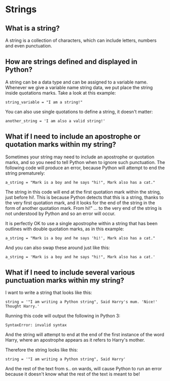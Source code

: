 # Strings

## What is a string?

A string is a collection of characters, which can include letters, numbers and even punctuation. 

## How are strings defined and displayed in Python?

A string can be a data type and can be assigned to a variable name. Whenever we give a variable name string data, we put place the string inside quotations marks. Take a look at this example:

<pre><code>string_variable = "I am a string!"</code></pre>

You can also use single quotations to define a string, it doesn't matter:

<pre><code>another_string = 'I am also a valid string!'</code></pre>

## What if I need to include an apostrophe or quotation marks within my string?

Sometimes your string may need to include an apostrophe or quotation marks, and so you need to tell Python when to ignore such punctuation. The following code will produce an error, because Python will attempt to end the string prematurely:

<pre><code>a_string = "Mark is a boy and he says "hi!", Mark also has a cat."</code></pre>

The string in this code will end at the first quotation mark within the string, just before hi!. This is because Python detects that this is a string, thanks to the very first quotation mark, and it looks for the end of the string in the form of another quotation mark. From hi!" ... to the very end of the string is not understood by Python and so an error will occur. 

It is perfectly OK to use a single apostrophe within a string that has been outlines with double quotation marks, as in this example:

<pre><code>a_string = "Mark is a boy and he says 'hi!', Mark also has a cat."</code></pre>

And you can also swap these around just like this:

<pre><code>a_string = 'Mark is a boy and he says "hi!", Mark also has a cat.'</code></pre>

## What if I need to include several various punctuation marks within my string?

I want to write a string that looks like this:

<pre><code>string = '"I am writing a Python string", Said Harry's mum. 'Nice!' Thought Harry.'</code></pre>

Running this code will output the following in Python 3:

<pre><code>SyntaxError: invalid syntax</code></pre>

And the string will attempt to end at the end of the first instance of the word Harry, where an apostrophe appears as it refers to Harry's mother. 

Therefore the string looks like this:

<pre><code>string = '"I am writing a Python string", Said Harry'</code></pre>

And the rest of the text from s.. on wards, will cause Python to run an error because it doesn't know what the rest of the text is meant to be!

